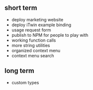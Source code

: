 ## short term

- deploy marketing website
- deploy iTwin example binding
- usage request form
- publish to NPM for people to play with
- working function calls
- more string utilities
- organized context menu
- context menu search

## long term
- custom types
